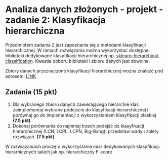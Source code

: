 # Analiza danych złożonych - projekt - zadanie 2: Klasyfikacja hierarchiczna

Przedmiotem zadania 2 jest zapoznanie się z metodami klasyfikacji hierarchicznej. W ramach rozwiązania można wykorzystać dostępne biblioteki dedykowane klasyfikacji hierarchicznej np. [sklearn-hierarchical-classification](https://github.com/globality-corp/sklearn-hierarchical-classification). Kwestia doboru biblioteki i zbioru danych jest dowolna.

Zbiory danych przeznaczone klasyfikacji hierarchicznej można znaleźć pod adresem: [LINK](https://sites.google.com/site/hrsvmproject/datasets-hier)

## Zadania (15 pkt)
1. Dla wybranego zbioru danych zawierającego hierarchie klas zaimplementuj wybrane podejście do klasyfikacji hierarchicznej i porównaj go do implementacji z wykorzystaniem klasyfikacji płaskiej **(7.5 pkt)**
2. Dokonaj porównania co najmniej trzech podejść do klasyfikacji hierarchicznej (LCN, LCPL, LCPN, Big-Bang), przedstaw wady i zalety rozwiązań. **(7.5 pkt)**

W rozwiązaniach proszę o wykorzystanie miar dedykowanych klasyfikacji hierarhicznych takich jak np. hierarchiczny F-score
